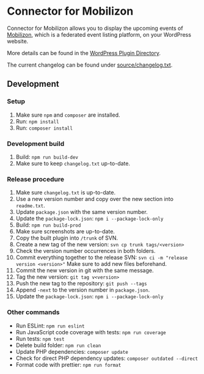 # Connector for Mobilizon

Connector for Mobilizon allows you to display the upcoming events of [Mobilizon](https://joinmobilizon.org/), which is a federated event listing platform, on your WordPress website.

More details can be found in the [WordPress Plugin Directory](https://wordpress.org/plugins/connector-mobilizon/).

The current changelog can be found under [source/changelog.txt](source/changelog.txt).

## Development

### Setup

1. Make sure `npm` and `composer` are installed.
2. Run: `npm install`
3. Run: `composer install`

### Development build

1. Build: `npm run build-dev`
2. Make sure to keep `changelog.txt` up-to-date.

### Release procedure

1. Make sure `changelog.txt` is up-to-date.
2. Use a new version number and copy over the new section into `readme.txt`.
3. Update `package.json` with the same version number.
4. Update the `package-lock.json`: `npm i --package-lock-only`
5. Build: `npm run build-prod`
6. Make sure screenshots are up-to-date.
7. Copy the built plugin into `/trunk` of SVN.
8. Create a new tag of the new version: `svn cp trunk tags/<version>`
9. Check the version number occurrences in both folders.
10. Commit everything together to the release SVN: `svn ci -m "release version <version>"` Make sure to add new files beforehand.
11. Commit the new version in git with the same message.
12. Tag the new version: `git tag v<version>`
13. Push the new tag to the repository: `git push --tags`
14. Append `-next` to the version number in `package.json`.
15. Update the `package-lock.json`: `npm i --package-lock-only`

### Other commands

- Run ESLint: `npm run eslint`
- Run JavaScript code coverage with tests: `npm run coverage`
- Run tests: `npm test`
- Delete build folder: `npm run clean`
- Update PHP dependencies: `composer update`
- Check for direct PHP dependency updates: `composer outdated --direct`
- Format code with prettier: `npm run format`

